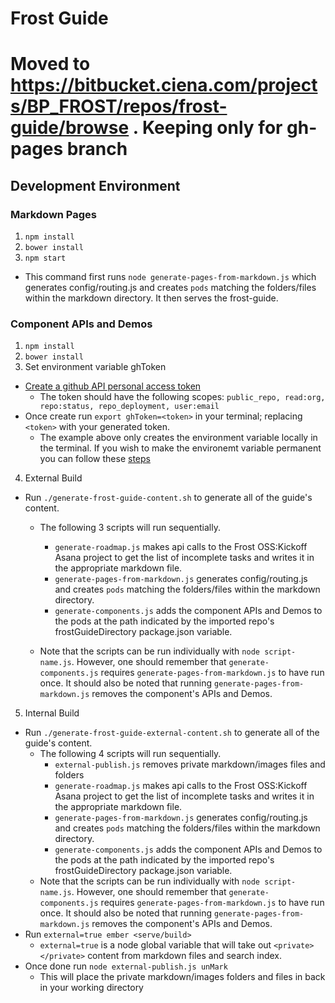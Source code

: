 # Frost Guide

# Moved to https://bitbucket.ciena.com/projects/BP_FROST/repos/frost-guide/browse . Keeping only for gh-pages branch

## Development Environment

### Markdown Pages

1. `npm install`
2. `bower install`
3. `npm start`
  * This command first runs `node generate-pages-from-markdown.js` which generates config/routing.js and creates `pods` matching the folders/files within the markdown directory. It then serves the frost-guide.

### Component APIs and Demos 

1. `npm install`
2. `bower install`
3. Set environment variable ghToken
  * [Create a github API personal access token](https://github.com/settings/tokens)
    * The token should have the following scopes: `public_repo, read:org, repo:status, repo_deployment, user:email`
  * Once create run `export ghToken=<token>` in your terminal; replacing `<token>` with your generated token.
    * The example above only creates the environment variable locally in the terminal. If you wish to make the environemt variable permanent you can follow these [steps](http://stackoverflow.com/questions/7501678/set-environment-variables-on-mac-os-x-lion)
4. External Build
  * Run `./generate-frost-guide-content.sh` to generate all of the guide's content.
    * The following 3 scripts will run sequentially.
      * `generate-roadmap.js` makes api calls to the Frost OSS:Kickoff Asana project to get the list of incomplete tasks and writes it in the appropriate markdown file.
      * `generate-pages-from-markdown.js` generates config/routing.js and creates `pods` matching the folders/files within the markdown directory.
      * `generate-components.js` adds the component APIs and Demos to the pods at the path indicated by the imported repo's frostGuideDirectory package.json variable.
  
    * Note that the scripts can be run individually with `node script-name.js`. However, one should remember that `generate-components.js` requires `generate-pages-from-markdown.js` to have run once. It should also be noted that running `generate-pages-from-markdown.js` removes the component's APIs and Demos.
5. Internal Build
  * Run `./generate-frost-guide-external-content.sh` to generate all of the guide's content.
    * The following 4 scripts will run sequentially.
      * `external-publish.js` removes private markdown/images files and folders
      * `generate-roadmap.js` makes api calls to the Frost OSS:Kickoff Asana project to get the list of incomplete tasks and writes it in the appropriate markdown file.
      * `generate-pages-from-markdown.js` generates config/routing.js and creates `pods` matching the folders/files within the markdown directory.
      * `generate-components.js` adds the component APIs and Demos to the pods at the path indicated by the imported repo's frostGuideDirectory package.json variable.
    * Note that the scripts can be run individually with `node script-name.js`. However, one should remember that `generate-components.js` requires `generate-pages-from-markdown.js` to have run once. It should also be noted that running `generate-pages-from-markdown.js` removes the component's APIs and Demos. 
  * Run `external=true ember <serve/build>`
    * `external=true` is a node global variable that will take out `<private> </private>` content from markdown files and search index.
  * Once done run `node external-publish.js unMark`
    * This will place the private markdown/images folders and files in back in your working directory
